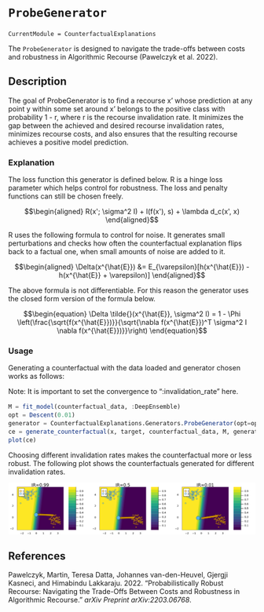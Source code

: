 

# `ProbeGenerator`

``` @meta›
CurrentModule = CounterfactualExplanations 
```

The `ProbeGenerator` is designed to navigate the trade-offs between costs and robustness in Algorithmic Recourse (Pawelczyk et al. 2022).

## Description

The goal of ProbeGenerator is to find a recourse x’ whose prediction at any point y within some set around x’ belongs to the positive class with probability 1 - r, where r is the recourse invalidation rate. It minimizes the gap between the achieved and desired recourse invalidation rates, minimizes recourse costs, and also ensures that the resulting recourse achieves a positive model prediction.

### Explanation

The loss function this generator is defined below. R is a hinge loss parameter which helps control for robustness. The loss and penalty functions can still be chosen freely.

``` math
\begin{aligned}
R(x'; \sigma^2 I) + l(f(x'), s) + \lambda d_c(x', x)
\end{aligned}
```

R uses the following formula to control for noise. It generates small perturbations and checks how often the counterfactual explanation flips back to a factual one, when small amounts of noise are added to it.

``` math
\begin{aligned}
\Delta(x^{\hat{E}}) &= E_{\varepsilon}[h(x^{\hat{E}}) - h(x^{\hat{E}} + \varepsilon)]
\end{aligned}
```

The above formula is not differentiable. For this reason the generator uses the closed form version of the formula below.

``` math
\begin{equation}
\Delta \tilde{}(x^{\hat{E}}, \sigma^2 I) = 1 - \Phi \left(\frac{\sqrt{f(x^{\hat{E}})}}{\sqrt{\nabla f(x^{\hat{E}})^T \sigma^2 I \nabla f(x^{\hat{E}})}}\right) 
\end{equation}
```

### Usage

Generating a counterfactual with the data loaded and generator chosen works as follows:

Note: It is important to set the convergence to “:invalidation_rate” here.

``` julia
M = fit_model(counterfactual_data, :DeepEnsemble)
opt = Descent(0.01)
generator = CounterfactualExplanations.Generators.ProbeGenerator(opt=opt)
ce = generate_counterfactual(x, target, counterfactual_data, M, generator, converge_when =:invalidation_rate, invalidation_rate = 0.5, learning_rate = 0.5)
plot(ce)
```

Choosing different invalidation rates makes the counterfactual more or less robust. The following plot shows the counterfactuals generated for different invalidation rates.

![](probe_files/figure-commonmark/cell-4-output-1.svg)

## References

Pawelczyk, Martin, Teresa Datta, Johannes van-den-Heuvel, Gjergji Kasneci, and Himabindu Lakkaraju. 2022. “Probabilistically Robust Recourse: Navigating the Trade-Offs Between Costs and Robustness in Algorithmic Recourse.” *arXiv Preprint arXiv:2203.06768*.

